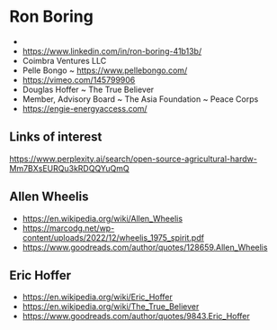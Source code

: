 # Ron Boring

*
* https://www.linkedin.com/in/ron-boring-41b13b/
* Coimbra Ventures LLC
* Pelle Bongo ~ https://www.pellebongo.com/
* https://vimeo.com/145799906
* Douglas Hoffer ~ The True Believer
* Member, Advisory Board ~ The Asia Foundation ~ Peace Corps
* https://engie-energyaccess.com/


## Links of interest

https://www.perplexity.ai/search/open-source-agricultural-hardw-Mm7BXsEURQu3kRDQQYuQmQ

## Allen Wheelis

* https://en.wikipedia.org/wiki/Allen_Wheelis
* https://marcodg.net/wp-content/uploads/2022/12/wheelis_1975_spirit.pdf
* https://www.goodreads.com/author/quotes/128659.Allen_Wheelis

## Eric Hoffer

* https://en.wikipedia.org/wiki/Eric_Hoffer
* https://en.wikipedia.org/wiki/The_True_Believer
* https://www.goodreads.com/author/quotes/9843.Eric_Hoffer
